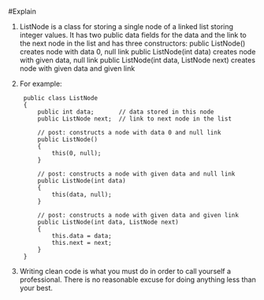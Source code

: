 #Explain
1. ListNode is a class for storing a single node of a linked list storing
   integer values.  It has two public data fields for the data and the link to
   the next node in the list and has three constructors:
   public ListNode()
   creates node with data 0, null link
   public ListNode(int data) 
   creates node with given data, null link
   public ListNode(int data, ListNode next)
   creates node with given data and given link

2. For example:

        public class ListNode
        {
            public int data;       // data stored in this node
            public ListNode next;  // link to next node in the list
        
            // post: constructs a node with data 0 and null link
            public ListNode()
            {
                this(0, null);
            }
        
            // post: constructs a node with given data and null link
            public ListNode(int data)
            {
                this(data, null);
            }
        
            // post: constructs a node with given data and given link
            public ListNode(int data, ListNode next)
            {
                this.data = data;
                this.next = next;
            }
        }
3. Writing clean code is what you must do in order to call yourself a professional.
   There is no reasonable excuse for doing anything less than your best.